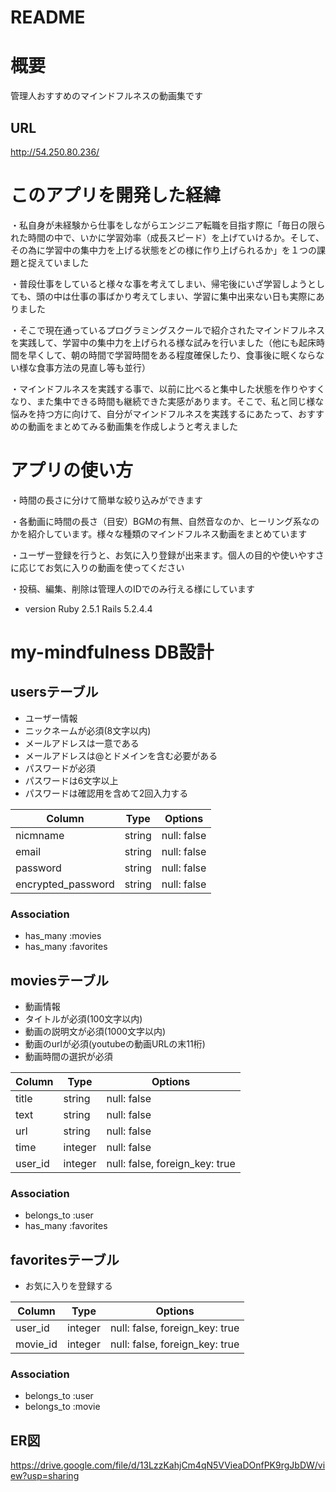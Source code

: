 # README

# 概要
管理人おすすめのマインドフルネスの動画集です

## URL
http://54.250.80.236/

# このアプリを開発した経緯
・私自身が未経験から仕事をしながらエンジニア転職を目指す際に「毎日の限られた時間の中で、いかに学習効率（成長スピード）を上げていけるか。そして、その為に学習中の集中力を上げる状態をどの様に作り上げられるか」を１つの課題と捉えていました

・普段仕事をしていると様々な事を考えてしまい、帰宅後にいざ学習しようとしても、頭の中は仕事の事ばかり考えてしまい、学習に集中出来ない日も実際にありました

・そこで現在通っているプログラミングスクールで紹介されたマインドフルネスを実践して、学習中の集中力を上げられる様な試みを行いました（他にも起床時間を早くして、朝の時間で学習時間をある程度確保したり、食事後に眠くならない様な食事方法の見直し等も並行）

・マインドフルネスを実践する事で、以前に比べると集中した状態を作りやすくなり、また集中できる時間も継続できた実感があります。そこで、私と同じ様な悩みを持つ方に向けて、自分がマインドフルネスを実践するにあたって、おすすめの動画をまとめてみる動画集を作成しようと考えました

# アプリの使い方
・時間の長さに分けて簡単な絞り込みができます

・各動画に時間の長さ（目安）BGMの有無、自然音なのか、ヒーリング系なのかを紹介しています。様々な種類のマインドフルネス動画をまとめています

・ユーザー登録を行うと、お気に入り登録が出来ます。個人の目的や使いやすさに応じてお気に入りの動画を使ってください

・投稿、編集、削除は管理人のIDでのみ行える様にしています

* version
Ruby 2.5.1
Rails 5.2.4.4

# my-mindfulness DB設計

## usersテーブル
- ユーザー情報
 - ニックネームが必須(8文字以内)
 - メールアドレスは一意である
 - メールアドレスは@とドメインを含む必要がある
 - パスワードが必須
 - パスワードは6文字以上
 - パスワードは確認用を含めて2回入力する

|Column|Type|Options|
|------|----|-------|
|nicmname|string|null: false|
|email|string|null: false|
|password|string|null: false|
|encrypted_password|string|null: false|
### Association
- has_many :movies
- has_many :favorites


## moviesテーブル
- 動画情報
 - タイトルが必須(100文字以内)
 - 動画の説明文が必須(1000文字以内)
 - 動画のurlが必須(youtubeの動画URLの末11桁)
 - 動画時間の選択が必須

|Column|Type|Options|
|------|----|-------|
|title|string|null: false|
|text|string|null: false|
|url|string|null: false|
|time|integer|null: false|
|user_id|integer|null: false, foreign_key: true|
### Association
- belongs_to :user
- has_many :favorites

## favoritesテーブル
- お気に入りを登録する

|Column|Type|Options|
|------|----|-------|
|user_id|integer|null: false, foreign_key: true|
|movie_id|integer|null: false, foreign_key: true|
### Association
- belongs_to :user
- belongs_to :movie

## ER図
https://drive.google.com/file/d/13LzzKahjCm4qN5VVieaDOnfPK9rgJbDW/view?usp=sharing

